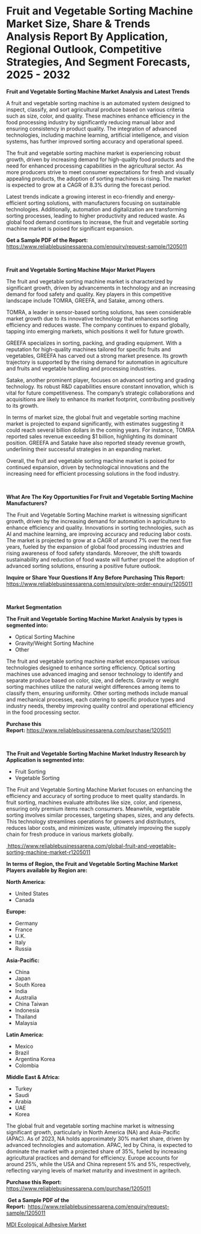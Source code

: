 <p><h1>Fruit and Vegetable Sorting Machine Market Size, Share & Trends Analysis Report By Application, Regional Outlook, Competitive Strategies, And Segment Forecasts, 2025 - 2032</h1></p><p><strong>Fruit and Vegetable Sorting Machine Market Analysis and Latest Trends</strong></p>
<p><p>A fruit and vegetable sorting machine is an automated system designed to inspect, classify, and sort agricultural produce based on various criteria such as size, color, and quality. These machines enhance efficiency in the food processing industry by significantly reducing manual labor and ensuring consistency in product quality. The integration of advanced technologies, including machine learning, artificial intelligence, and vision systems, has further improved sorting accuracy and operational speed.</p><p>The fruit and vegetable sorting machine market is experiencing robust growth, driven by increasing demand for high-quality food products and the need for enhanced processing capabilities in the agricultural sector. As more producers strive to meet consumer expectations for fresh and visually appealing products, the adoption of sorting machines is rising. The market is expected to grow at a CAGR of 8.3% during the forecast period. </p><p>Latest trends indicate a growing interest in eco-friendly and energy-efficient sorting solutions, with manufacturers focusing on sustainable technologies. Additionally, automation and digitalization are transforming sorting processes, leading to higher productivity and reduced waste. As global food demand continues to increase, the fruit and vegetable sorting machine market is poised for significant expansion.</p></p>
<p><strong>Get a Sample PDF of the Report:&nbsp;</strong> <a href="https://www.reliablebusinessarena.com/enquiry/request-sample/1205011?utm_campaign=2033&utm_medium=2&utm_source=Github&utm_content=ia&utm_term=26032025&utm_id=fruit-and-vegetable-sorting-machine">https://www.reliablebusinessarena.com/enquiry/request-sample/1205011</a></p>
<p>&nbsp;</p>
<p><strong>Fruit and Vegetable Sorting Machine Major Market Players</strong></p>
<p><p>The fruit and vegetable sorting machine market is characterized by significant growth, driven by advancements in technology and an increasing demand for food safety and quality. Key players in this competitive landscape include TOMRA, GREEFA, and Satake, among others.</p><p>TOMRA, a leader in sensor-based sorting solutions, has seen considerable market growth due to its innovative technology that enhances sorting efficiency and reduces waste. The company continues to expand globally, tapping into emerging markets, which positions it well for future growth.</p><p>GREEFA specializes in sorting, packing, and grading equipment. With a reputation for high-quality machines tailored for specific fruits and vegetables, GREEFA has carved out a strong market presence. Its growth trajectory is supported by the rising demand for automation in agriculture and fruits and vegetable handling and processing industries. </p><p>Satake, another prominent player, focuses on advanced sorting and grading technology. Its robust R&D capabilities ensure constant innovation, which is vital for future competitiveness. The company’s strategic collaborations and acquisitions are likely to enhance its market footprint, contributing positively to its growth.</p><p>In terms of market size, the global fruit and vegetable sorting machine market is projected to expand significantly, with estimates suggesting it could reach several billion dollars in the coming years. For instance, TOMRA reported sales revenue exceeding $1 billion, highlighting its dominant position. GREEFA and Satake have also reported steady revenue growth, underlining their successful strategies in an expanding market.</p><p>Overall, the fruit and vegetable sorting machine market is poised for continued expansion, driven by technological innovations and the increasing need for efficient processing solutions in the food industry.</p></p>
<p>&nbsp;</p>
<p><strong>What Are The Key Opportunities For Fruit and Vegetable Sorting Machine Manufacturers?</strong></p>
<p><p>The Fruit and Vegetable Sorting Machine market is witnessing significant growth, driven by the increasing demand for automation in agriculture to enhance efficiency and quality. Innovations in sorting technologies, such as AI and machine learning, are improving accuracy and reducing labor costs. The market is projected to grow at a CAGR of around 7% over the next five years, fueled by the expansion of global food processing industries and rising awareness of food safety standards. Moreover, the shift towards sustainability and reduction of food waste will further propel the adoption of advanced sorting solutions, ensuring a positive future outlook.</p></p>
<p><strong>Inquire or Share Your Questions If Any Before Purchasing This Report:</strong> <a href="https://www.reliablebusinessarena.com/enquiry/pre-order-enquiry/1205011?utm_campaign=2033&utm_medium=2&utm_source=Github&utm_content=ia&utm_term=26032025&utm_id=fruit-and-vegetable-sorting-machine">https://www.reliablebusinessarena.com/enquiry/pre-order-enquiry/1205011</a></p>
<p>&nbsp;</p>
<p><strong>Market Segmentation</strong></p>
<p><strong>The Fruit and Vegetable Sorting Machine Market Analysis by types is segmented into:</strong></p>
<p><ul><li>Optical Sorting Machine</li><li>Gravity/Weight Sorting Machine</li><li>Other</li></ul></p>
<p><p>The fruit and vegetable sorting machine market encompasses various technologies designed to enhance sorting efficiency. Optical sorting machines use advanced imaging and sensor technology to identify and separate produce based on color, size, and defects. Gravity or weight sorting machines utilize the natural weight differences among items to classify them, ensuring uniformity. Other sorting methods include manual and mechanical processes, each catering to specific produce types and industry needs, thereby improving quality control and operational efficiency in the food processing sector.</p></p>
<p><strong>Purchase this Report:&nbsp;</strong><a href="https://www.reliablebusinessarena.com/purchase/1205011?utm_campaign=2033&utm_medium=2&utm_source=Github&utm_content=ia&utm_term=26032025&utm_id=fruit-and-vegetable-sorting-machine">https://www.reliablebusinessarena.com/purchase/1205011</a></p>
<p>&nbsp;</p>
<p><strong>The Fruit and Vegetable Sorting Machine Market Industry Research by Application is segmented into:</strong></p>
<p><ul><li>Fruit Sorting</li><li>Vegetable Sorting</li></ul></p>
<p><p>The Fruit and Vegetable Sorting Machine Market focuses on enhancing the efficiency and accuracy of sorting produce to meet quality standards. In fruit sorting, machines evaluate attributes like size, color, and ripeness, ensuring only premium items reach consumers. Meanwhile, vegetable sorting involves similar processes, targeting shapes, sizes, and any defects. This technology streamlines operations for growers and distributors, reduces labor costs, and minimizes waste, ultimately improving the supply chain for fresh produce in various markets globally.</p></p>
<p><a href="https://www.reliablebusinessarena.com/global-fruit-and-vegetable-sorting-machine-market-r1205011?utm_campaign=2033&utm_medium=2&utm_source=Github&utm_content=ia&utm_term=26032025&utm_id=fruit-and-vegetable-sorting-machine">&nbsp;https://www.reliablebusinessarena.com/global-fruit-and-vegetable-sorting-machine-market-r1205011</a></p>
<p><strong>In terms of Region, the Fruit and Vegetable Sorting Machine Market Players available by Region are:</strong></p>
<p>
    <p> <strong> North America: </strong>
        <ul>
            <li>United States</li>
            <li>Canada</li>
        </ul>
        </p> 
    <p> <strong> Europe: </strong>
        <ul>
            <li>Germany</li>
            <li>France</li>
            <li>U.K.</li>
            <li>Italy</li>
            <li>Russia</li>
        </ul>
        </p> 
    <p> <strong> Asia-Pacific: </strong>
        <ul>
            <li>China</li>
            <li>Japan</li>
            <li>South Korea</li>
            <li>India</li>
            <li>Australia</li>
            <li>China Taiwan</li>
            <li>Indonesia</li>
            <li>Thailand</li>
            <li>Malaysia</li>
        </ul>
        </p> 
    <p> <strong> Latin America: </strong>
        <ul>
            <li>Mexico</li>
            <li>Brazil</li>
            <li>Argentina Korea</li>
            <li>Colombia</li>
        </ul>
        </p> 
    <p> <strong> Middle East & Africa: </strong>
        <ul>
            <li>Turkey</li>
            <li>Saudi</li>
            <li>Arabia</li>
            <li>UAE</li>
            <li>Korea</li>
        </ul>
    </p>
    </p>
<p><p>The global fruit and vegetable sorting machine market is witnessing significant growth, particularly in North America (NA) and Asia-Pacific (APAC). As of 2023, NA holds approximately 30% market share, driven by advanced technologies and automation. APAC, led by China, is expected to dominate the market with a projected share of 35%, fueled by increasing agricultural practices and demand for efficiency. Europe accounts for around 25%, while the USA and China represent 5% and 5%, respectively, reflecting varying levels of market maturity and investment in agritech.</p></p>
<p><strong>Purchase this Report: </strong><a href="https://www.reliablebusinessarena.com/purchase/1205011?utm_campaign=2033&utm_medium=2&utm_source=Github&utm_content=ia&utm_term=26032025&utm_id=fruit-and-vegetable-sorting-machine">https://www.reliablebusinessarena.com/purchase/1205011</a></p>
<p>&nbsp;<strong>Get a Sample PDF of the Report:&nbsp;&nbsp;</strong><a href="https://www.reliablebusinessarena.com/enquiry/request-sample/1205011?utm_campaign=2033&utm_medium=2&utm_source=Github&utm_content=ia&utm_term=26032025&utm_id=fruit-and-vegetable-sorting-machine">https://www.reliablebusinessarena.com/enquiry/request-sample/1205011</a></p>
<p><strong></strong></p>
<p><p><a href="https://github.com/BryceTownsendr/Market-Research-Report-List-7/blob/main/mdi-ecological-adhesive-market.md?utm_campaign=2033&utm_medium=2&utm_source=Github&utm_content=ia&utm_term=26032025&utm_id=fruit-and-vegetable-sorting-machine">MDI Ecological Adhesive Market</a></p></p>